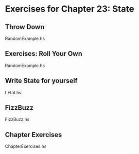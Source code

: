 # Exercises for Chapter 23: State

## Throw Down
RandomExample.hs

## Exercises: Roll Your Own
RandomExample.hs

## Write State for yourself
LEtat.hs

## FizzBuzz
FizzBuzz.hs

## Chapter Exercises
ChapterExercises.hs
